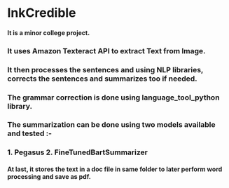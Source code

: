 # InkCredible
#### It is a minor college project. 
### It uses Amazon Texteract API to extract Text from Image.
### It then processes the sentences and using NLP libraries, corrects the sentences and summarizes too if needed. 
### The grammar correction is done using language_tool_python library. 
### The summarization can be done using two models available and tested :-
### 1. Pegasus     2. FineTunedBartSummarizer
#### At last, it stores the text in a doc file in same folder to later perform word processing and save as pdf. 
